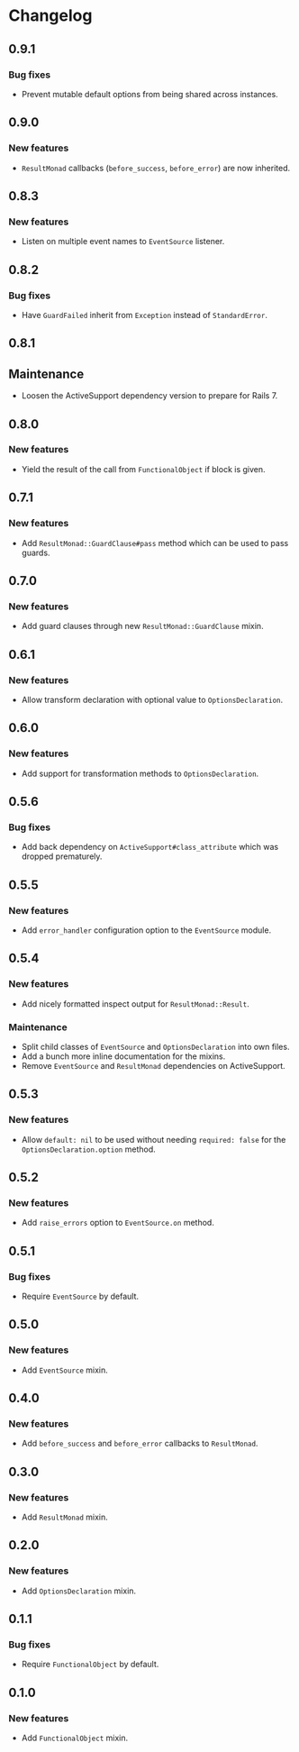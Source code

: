 # Changelog

## 0.9.1

### Bug fixes

- Prevent mutable default options from being shared across instances.

## 0.9.0

### New features

- `ResultMonad` callbacks (`before_success`, `before_error`) are now inherited.

## 0.8.3

### New features

- Listen on multiple event names to `EventSource` listener.

## 0.8.2

### Bug fixes

- Have `GuardFailed` inherit from `Exception` instead of `StandardError`.

## 0.8.1

## Maintenance

- Loosen the ActiveSupport dependency version to prepare for Rails 7.

## 0.8.0

### New features

- Yield the result of the call from `FunctionalObject` if block is given.

## 0.7.1

### New features

- Add `ResultMonad::GuardClause#pass` method which can be used to pass guards.

## 0.7.0

### New features

- Add guard clauses through new `ResultMonad::GuardClause` mixin.

## 0.6.1

### New features

- Allow transform declaration with optional value to `OptionsDeclaration`.

## 0.6.0

### New features

- Add support for transformation methods to `OptionsDeclaration`.

## 0.5.6

### Bug fixes

- Add back dependency on `ActiveSupport#class_attribute` which was dropped
  prematurely.

## 0.5.5

### New features

- Add `error_handler` configuration option to the `EventSource` module.

## 0.5.4

### New features

- Add nicely formatted inspect output for `ResultMonad::Result`.

### Maintenance

- Split child classes of `EventSource` and `OptionsDeclaration` into own files.
- Add a bunch more inline documentation for the mixins.
- Remove `EventSource` and `ResultMonad` dependencies on ActiveSupport.

## 0.5.3

### New features

- Allow `default: nil` to be used without needing `required: false` for the
  `OptionsDeclaration.option` method.

## 0.5.2

### New features

- Add `raise_errors` option to `EventSource.on` method.

## 0.5.1

### Bug fixes

- Require `EventSource` by default.

## 0.5.0

### New features

- Add `EventSource` mixin.

## 0.4.0

### New features

- Add `before_success` and `before_error` callbacks to `ResultMonad`.

## 0.3.0

### New features

- Add `ResultMonad` mixin.

## 0.2.0

### New features

- Add `OptionsDeclaration` mixin.

## 0.1.1

### Bug fixes

- Require `FunctionalObject` by default.

## 0.1.0

### New features

- Add `FunctionalObject` mixin.
